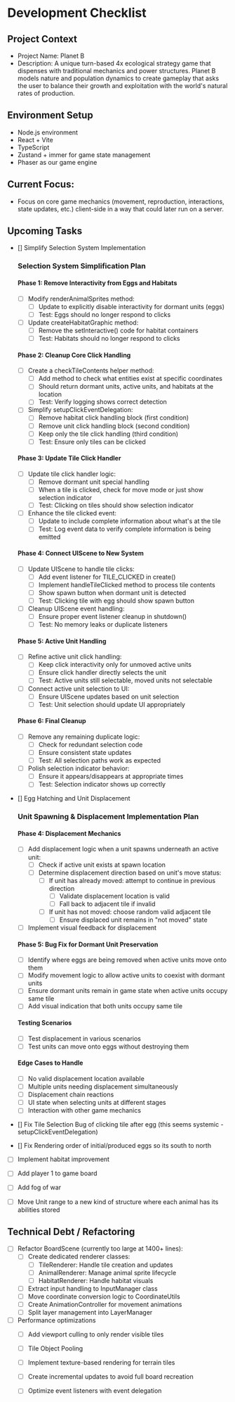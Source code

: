 # Development Checklist

## Project Context
- Project Name: Planet B
- Description: A unique turn-based 4x ecological strategy game that dispenses with traditional mechanics and power structures. Planet B models nature and population dynamics to create gameplay that asks the user to balance their growth and exploitation with the world's natural rates of production. 

## Environment Setup
- Node.js environment
- React + Vite
- TypeScript
- Zustand + immer for game state management
- Phaser as our game engine

## Current Focus:
- Focus on core game mechanics (movement, reproduction, interactions, state updates, etc.) client-side in a way that could later run on a server. 

## Upcoming Tasks

- [] Simplify Selection System Implementation
  ### Selection System Simplification Plan

  #### Phase 1: Remove Interactivity from Eggs and Habitats
  - [ ] Modify renderAnimalSprites method:
    - [ ] Update to explicitly disable interactivity for dormant units (eggs)
    - [ ] Test: Eggs should no longer respond to clicks
  - [ ] Update createHabitatGraphic method:
    - [ ] Remove the setInteractive() code for habitat containers
    - [ ] Test: Habitats should no longer respond to clicks

  #### Phase 2: Cleanup Core Click Handling
  - [ ] Create a checkTileContents helper method:
    - [ ] Add method to check what entities exist at specific coordinates
    - [ ] Should return dormant units, active units, and habitats at the location
    - [ ] Test: Verify logging shows correct detection
  - [ ] Simplify setupClickEventDelegation:
    - [ ] Remove habitat click handling block (first condition)
    - [ ] Remove unit click handling block (second condition)
    - [ ] Keep only the tile click handling (third condition)
    - [ ] Test: Ensure only tiles can be clicked

  #### Phase 3: Update Tile Click Handler
  - [ ] Update tile click handler logic:
    - [ ] Remove dormant unit special handling
    - [ ] When a tile is clicked, check for move mode or just show selection indicator
    - [ ] Test: Clicking on tiles should show selection indicator
  - [ ] Enhance the tile clicked event:
    - [ ] Update to include complete information about what's at the tile
    - [ ] Test: Log event data to verify complete information is being emitted

  #### Phase 4: Connect UIScene to New System
  - [ ] Update UIScene to handle tile clicks:
    - [ ] Add event listener for TILE_CLICKED in create()
    - [ ] Implement handleTileClicked method to process tile contents
    - [ ] Show spawn button when dormant unit is detected
    - [ ] Test: Clicking tile with egg should show spawn button
  - [ ] Cleanup UIScene event handling:
    - [ ] Ensure proper event listener cleanup in shutdown()
    - [ ] Test: No memory leaks or duplicate listeners

  #### Phase 5: Active Unit Handling
  - [ ] Refine active unit click handling:
    - [ ] Keep click interactivity only for unmoved active units
    - [ ] Ensure click handler directly selects the unit
    - [ ] Test: Active units still selectable, moved units not selectable
  - [ ] Connect active unit selection to UI:
    - [ ] Ensure UIScene updates based on unit selection
    - [ ] Test: Unit selection should update UI appropriately

  #### Phase 6: Final Cleanup
  - [ ] Remove any remaining duplicate logic:
    - [ ] Check for redundant selection code
    - [ ] Ensure consistent state updates
    - [ ] Test: All selection paths work as expected
  - [ ] Polish selection indicator behavior:
    - [ ] Ensure it appears/disappears at appropriate times
    - [ ] Test: Selection indicator shows up correctly

- [] Egg Hatching and Unit Displacement
  ### Unit Spawning & Displacement Implementation Plan

  #### Phase 4: Displacement Mechanics
  - [ ] Add displacement logic when a unit spawns underneath an active unit:
    - [ ] Check if active unit exists at spawn location
    - [ ] Determine displacement direction based on unit's move status:
      - [ ] If unit has already moved: attempt to continue in previous direction
        - [ ] Validate displacement location is valid
        - [ ] Fall back to adjacent tile if invalid
      - [ ] If unit has not moved: choose random valid adjacent tile
        - [ ] Ensure displaced unit remains in "not moved" state
  - [ ] Implement visual feedback for displacement

  #### Phase 5: Bug Fix for Dormant Unit Preservation
  - [ ] Identify where eggs are being removed when active units move onto them
  - [ ] Modify movement logic to allow active units to coexist with dormant units
  - [ ] Ensure dormant units remain in game state when active units occupy same tile
  - [ ] Add visual indication that both units occupy same tile

  #### Testing Scenarios
  - [ ] Test displacement in various scenarios
  - [ ] Test units can move onto eggs without destroying them

  #### Edge Cases to Handle
  - [ ] No valid displacement location available
  - [ ] Multiple units needing displacement simultaneously
  - [ ] Displacement chain reactions
  - [ ] UI state when selecting units at different stages
  - [ ] Interaction with other game mechanics

- [] Fix Tile Selection Bug of clicking tile after egg (this seems systemic - setupClickEventDelegation)
- [] Fix Rendering order of initial/produced eggs so its south to north
- [ ] Implement habitat improvement
- [ ] Add player 1 to game board
- [ ] Add fog of war


- [ ] Move Unit range to a new kind of structure where each animal has its abilities stored

## Technical Debt / Refactoring
- [ ] Refactor BoardScene (currently too large at 1400+ lines):
  - [ ] Create dedicated renderer classes:
    - [ ] TileRenderer: Handle tile creation and updates
    - [ ] AnimalRenderer: Manage animal sprite lifecycle
    - [ ] HabitatRenderer: Handle habitat visuals 
  - [ ] Extract input handling to InputManager class
  - [ ] Move coordinate conversion logic to CoordinateUtils
  - [ ] Create AnimationController for movement animations
  - [ ] Split layer management into LayerManager

- [ ] Performance optimizations
  - [ ] Add viewport culling to only render visible tiles
  - [ ] Tile Object Pooling
  - [ ] Implement texture-based rendering for terrain tiles
  - [ ] Create incremental updates to avoid full board recreation
  - [ ] Optimize event listeners with event delegation

